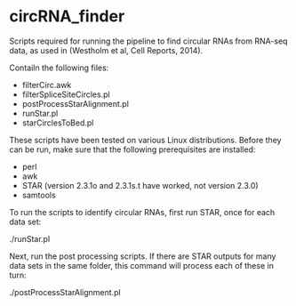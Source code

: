 circRNA_finder
==============

Scripts required for running the pipeline to find circular RNAs from RNA-seq data, as used in (Westholm et al, Cell Reports, 2014).

Contailn the following files:
- filterCirc.awk
- filterSpliceSiteCircles.pl
- postProcessStarAlignment.pl
- runStar.pl
- starCirclesToBed.pl


These scripts have been tested on various Linux distributions. Before they can be run, make sure that the following prerequisites are installed:
 - perl
 - awk
 - STAR (version 2.3.1o and 2.3.1s.t have worked, not version 2.3.0)
 - samtools


To run the scripts to identify circular RNAs, first run STAR, once for each data set:

./runStar.pl <R1 fastq> <R2 fastq> <path to STAR genome> <output directory and prefix>


Next, run the post processing scripts. If there are STAR outputs for many data sets in the same folder, this command will process each of these in turn:

./postProcessStarAlignment.pl <directory with STAR results> <output directory>



